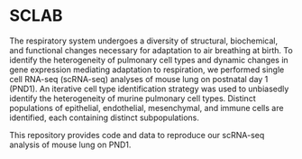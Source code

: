 # SCLAB
The respiratory system undergoes a diversity of structural, biochemical, and functional changes necessary for adaptation to air breathing at birth. To identify the heterogeneity of pulmonary cell types and dynamic changes in gene expression mediating adaptation to respiration, we performed single cell RNA-seq (scRNA-seq) analyses of mouse lung on postnatal day 1 (PND1). An iterative cell type identification strategy was used to unbiasedly identify the heterogeneity of murine pulmonary cell types. Distinct populations of epithelial, endothelial, mesenchymal, and immune cells are identified, each containing distinct subpopulations. 

This repository provides code and data to reproduce our scRNA-seq analysis of mouse lung on PND1.
